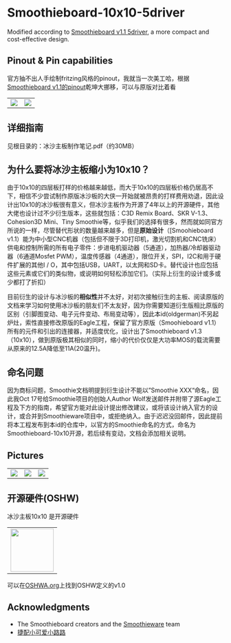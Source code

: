 # Smoothieboard-10x10-5driver
Modified according to [Smoothieboard v1.1 5driver](https://www.reprap.org/wiki/Smoothieboard), a more compact and cost-effective design.

## Pinout & Pin capabilities

官方抽不出人手绘制fritzing风格的pinout，我就当一次美工哈，根据[Smoothieboard v1.1的pinout](http://smoothieware.org/pinout)乾坤大挪移，可以与原版对比着看

<table>
    <td><image src = https://github.com/oldgerman/Smoothieboard-10x10-5driver/blob/master/image/Smoothie-10x10-pinout-map-mini.png></td>
    <td><image src = https://github.com/oldgerman/Smoothieboard-10x10-5driver/blob/master/image/Smoothie-10x10-pin-capabilities-mini.png></td>
</table>

## 详细指南

见根目录的：冰沙主板制作笔记.pdf（约30MB）

## 为什么要将冰沙主板缩小为10x10？

由于10x10的四层板打样的价格越来越低，而大于10x10的四层板价格仍居高不下，相信不少尝试制作原版冰沙板的大侠一开始就被昂贵的打样费用劝退，因此设计出10x10的冰沙板很有意义，但冰沙主板作为开源了4年以上的开源硬件，其他大佬也设计过不少衍生版本，这些就包括：C3D Remix Board、SKR V-1.3、Cohesion3D Mini、Tiny Smoothie等，似乎我们的选择有很多，然而就如同官方所说的一样，尽管替代形状的数量越来越多，但是**原始设计**（[Smoohieboard v1.1）能为中小型CNC机器（包括但不限于3D打印机，激光切割机和CNC铣床）供电和控制所需的所有电子零件：步进电机驱动器（5通道），加热器/冷却器驱动器（6通道Mosfet PWM），温度传感器（4通道），限位开关，SPI，I2C和用于硬件扩展的其他I / O，其中包括USB，UART，以太网和SD卡。替代设计也应包括这些元素或它们的类似物，或说明如何轻松添加它们。（实际上衍生的设计或多或少都打了折扣）

目前衍生的设计与冰沙板的**相似性**并不太好，对初次接触衍生的主板、阅读原版的文档来学习如何使用冰沙板的朋友们不太友好，因为你需要知道衍生版相比原版的区别（引脚图变动、电子元件变动、布局变动等），因此本id(oldgerman)不另起炉灶，索性直接修改原版的Eagle工程，保留了官方原版（Smoohieboard v1.1）所有的元件和引出的连接器，并适度优化，设计出了Smoothieboard v1.3（10x10），做到原版极其相似的同时，缩小的代价仅仅是大功率MOS的载流需要从原来的12.5A降低至11A(20温升)。

## 命名问题

因为商标问题，Smoothie文档明提到衍生设计不能以”Smoothie XXX“命名，因此我Oct 17号给Smoothie项目的创始人Author Wolf发送邮件并附带了源Eagle工程及下方的指南，希望官方能对此设计提出修改建议，或将该设计纳入官方的设计，或合并到Smoothieware项目中，或拒绝纳入。由于迟迟没回邮件，因此提前将本工程发布到本id的仓库中，以官方的Smoothie命名的方式，命名为Smoothieboard-10x10开源，若后续有变动，文档会添加相关说明。

## Pictures

<table>
    <td><image src = https://github.com/oldgerman/Smoothieboard-10x10-5driver/blob/master/image/三周目成品(1).jpg></td>
    <td><image src = https://github.com/oldgerman/Smoothieboard-10x10-5driver/blob/master/image/三周目成品(2).jpg></td>
    <td><image src = https://github.com/oldgerman/Smoothieboard-10x10-5driver/blob/master/image/三周目测试.png></td>
</table>

## 开源硬件(OSHW)

冰沙主板10x10 是开源硬件

<table><td><img width = 100px height = 100px src = https://github.com/oldgerman/Smoothieboard-10x10-5driver/blob/master/image/Oshw-logo.png></td></table>

可以在[OSHWA.org](http://www.oshwa.org/definition/)上找到OSHW定义的v1.0 

## Acknowledgments

+ The Smoothieboard creators and the [Smoothieware](http://smoothieware.org/) team
+ [捷配小可爱小路路](https://space.bilibili.com/479375532?from=search&seid=14974028502933777239)

